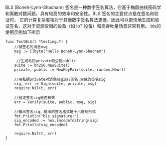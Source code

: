 
BLS (Boneh-Lynn-Shacham) 签名是一种数字签名算法，它基于椭圆曲线密码学和离散对数问题，具有较高的效率和安全性。BLS 签名的主要优点是在签名和验证时，
它的计算复杂度相对于其他数字签名算法更低，因此可以更快地生成和验证签名，这对于资源受限的设备（如 IoT 设备）和高吞吐量场景非常有用。
bls的使用示例如下所示
```
func TestBLS(t *testing.T) {
    //被签名的消息msg
	msg := []byte("Hello Boneh-Lynn-Shacham")
	
	 //生成私钥private和公钥public
	suite := bn256.NewSuite()
	private, public := NewKeyPair(suite, random.New())
	
	//用私钥private对消息msg进行签名,生成的签名sig
	sig, err := Sign(suite, private, msg)
	require.Nil(t, err)
	
	//验证签名sig是否有效
	err = Verify(suite, public, msg, sig)
	
    //输出签名sig，输出的签名格式是十六进制形式
	fmt.Println("bls signature:")
	sig_encoded := hex.EncodeToString(sig)
	fmt.Println(sig_encoded)

	require.Nil(t, err)
}

 ```